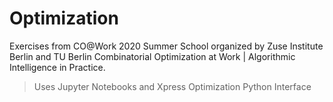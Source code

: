 # Optimization
Exercises from CO@Work 2020 Summer School organized by Zuse Institute Berlin and TU Berlin
Combinatorial Optimization at Work | Algorithmic Intelligence in Practice.
> Uses Jupyter Notebooks and Xpress Optimization Python Interface

